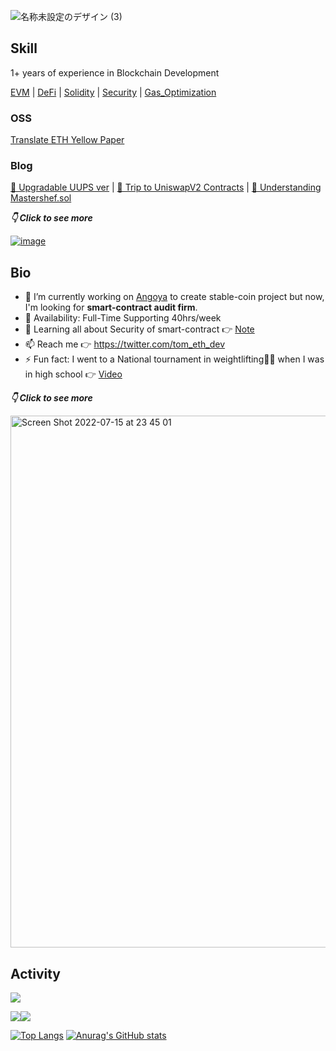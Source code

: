 ![名称未設定のデザイン (3)](https://user-images.githubusercontent.com/84496536/179229844-7186b583-1a46-4aab-8a43-b5d8314692a7.png)


## Skill
1+ years of experience in Blockchain Development 

[EVM](https://tom-sol.notion.site/Assembly-d442090024fd47a7b95293fda994bb79) | [DeFi](https://tom-sol.notion.site/DeFi-b47fa20c4ddc4f26bc78806de768142f) | [Solidity](https://tom-sol.notion.site/Solidity-eee552cb8af64438b8c3af71973de2f9) | [Security](https://tom-sol.notion.site/Security-0611ce7d8d644ca3a05716cf5f8e45d4) | [Gas_Optimization](https://tom-sol.notion.site/Gas-1252302616cd4145951f1fc7701eef9d)

### OSS 

[Translate ETH Yellow Paper](https://github.com/Tomosuke0930/ethereum_yellowpaper_jp)


### Blog

[🤩 Upgradable UUPS ver](https://tom-sol.notion.site/Upgradable-UUPS-c8b9246c3a0745c58761204c8b1e0c24) | [🦄 Trip to UniswapV2 Contracts](https://tom-sol.notion.site/Trip-to-UniswapV2-Contracts-9be98302ee2c4123abed02360c69b0b4) | [🍣 Understanding Mastershef.sol](https://tom-sol.notion.site/illustrate-Understanding-Mastershef-sol-8c22dc3e883646fcba175b9486b42c5a)


_**👇 Click to see more**_

[![image](https://user-images.githubusercontent.com/84496536/179244931-0949d771-c75d-4866-8320-3bdfb2042c3c.png)](https://tom-sol.notion.site/TomoLabo-755d3474528145fd95e68ee90c18495a)



## Bio

- 🔭 I’m currently working on [Angoya](https://www.ango-ya.org/) to create stable-coin project 
     but now, I'm looking for **smart-contract audit firm**.
- 🚀 Availability: Full-Time Supporting 40hrs/week
- 🌱 Learning all about Security of smart-contract 👉 [Note](https://tom-sol.notion.site/Security-0611ce7d8d644ca3a05716cf5f8e45d4) 
- 📫 Reach me 👉 https://twitter.com/tom_eth_dev
- ⚡️ Fun fact: I went to a National tournament in weightlifting🏋️‍♀️ when I was in high school 👉 [Video](https://www.youtube.com/watch?v=YRmI6qRS_NE)

_**👇 Click to see more**_


[<img width="851" alt="Screen Shot 2022-07-15 at 23 45 01" src="https://user-images.githubusercontent.com/84496536/179247239-bcbca748-7d42-4737-9754-ae07b0a88975.png">](https://tom-sol.notion.site/Who-am-I-3b4dc28e77b647eb90794735a94dd38e)



## Activity

![](http://github-profile-summary-cards.vercel.app/api/cards/profile-details?username=Tomosuke0930&theme=solarized_dark)


![](http://github-profile-summary-cards.vercel.app/api/cards/most-commit-language?username=Tomosuke0930&theme=solarized_dark)![](http://github-profile-summary-cards.vercel.app/api/cards/productive-time?username=Tomosuke0930&theme=solarized_dark&utcOffset=8)


[![Top Langs](https://github-readme-stats.vercel.app/api/top-langs/?username=Tomosuke0930&layout=compact&theme=solarized-dark&langs_count=3)](https://github.com/anuraghazra/github-readme-stats)  [![Anurag's GitHub stats](https://github-readme-stats.vercel.app/api?username=Tomosuke0930&theme=solarized-dark)](https://github.com/anuraghazra/github-readme-statse)
